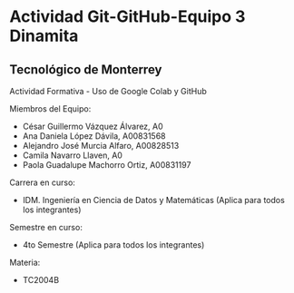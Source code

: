 # Actividad Git-GitHub-Equipo 3 Dinamita


## Tecnológico de Monterrey

Actividad Formativa - Uso de Google Colab y GitHub

Miembros del Equipo: 
  - César Guillermo Vázquez Álvarez, A0
  - Ana Daniela López Dávila, A00831568
  - Alejandro José Murcia Alfaro, A00828513
  - Camila Navarro Llaven, A0
  - Paola Guadalupe Machorro Ortiz, A00831197

Carrera en curso:
  - IDM. Ingeniería en Ciencia de Datos y Matemáticas (Aplica para todos los integrantes)

Semestre en curso:
  - 4to Semestre (Aplica para todos los integrantes)

Materia:
  - TC2004B





